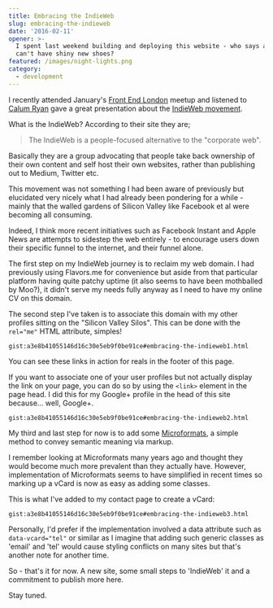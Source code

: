 ```yaml
---
title: Embracing the IndieWeb
slug: embracing-the-indieweb
date: '2016-02-11'
opener: >-
  I spent last weekend building and deploying this website - who says a cobbler
  can't have shiny new shoes?
featured: /images/night-lights.png
category:
  - development
---
```

I recently attended January's [Front End London](http://www.frontendlondon.co.uk) meetup and listened to [Calum Ryan](https://calumryan.com) gave a great presentation about the [IndieWeb movement](https://indiewebcamp.com/).

What is the IndieWeb? According to their site they are;

> The IndieWeb is a people-focused alternative to the "corporate web".

Basically they are a group advocating that people take back ownership of their own content and self host their own websites, rather than publishing out to Medium, Twitter etc.

This movement was not something I had been aware of previously but elucidated very nicely what I had already been pondering for a while - mainly that the walled gardens of Silicon Valley like Facebook et al were becoming all consuming.

Indeed, I think more recent initiatives such as Facebook Instant and Apple News are attempts to sidestep the web entirely - to encourage users down their specific funnel to the internet, and their funnel alone.

The first step on my IndieWeb journey is to reclaim my web domain. I had previously using Flavors.me for convenience but aside from that particular platform having quite patchy uptime (it also seems to have been mothballed by Moo?), it didn't serve my needs fully anyway as I need to have my online CV on this domain.

The second step I've taken is to associate this domain with my other profiles sitting on the "Silicon Valley Silos". This can be done with the `rel="me"` HTML attribute, simples!

`gist:a3e8b41055146d16c30e5eb9f0be91ce#embracing-the-indieweb1.html`

You can see these links in action for reals in the footer of this page.

If you want to associate one of your user profiles but not actually display the link
on your page, you can do so by using the `<link>` element in the page head. I did this
for my Google+ profile in the head of this site because... well, Google+.

`gist:a3e8b41055146d16c30e5eb9f0be91ce#embracing-the-indieweb2.html`

My third and last step for now is to add some [Microformats](http://microformats.org/),
a simple method to convey semantic meaning via markup.

I remember looking at Microformats many years ago and thought they would become much
more prevalent than they actually have. However, implementation of Microformats seems
to have simplified in recent times so marking up a vCard is now as easy as adding some classes.

This is what I've added to my contact page to create a vCard:

`gist:a3e8b41055146d16c30e5eb9f0be91ce#embracing-the-indieweb3.html`

Personally, I'd prefer if the implementation involved a data attribute such as `data-vcard="tel"` or similar as I imagine that adding such generic classes as 'email' and 'tel' would cause styling conflicts on many sites but that's another note for another time.

So - that's it for now. A new site, some small steps to 'IndieWeb' it and a commitment to publish more here.

Stay tuned.

